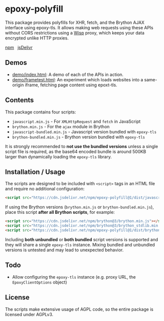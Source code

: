 # epoxy-polyfill

This package provides polyfills for XHR, fetch, and the Brython AJAX interface using epoxy-tls.
It allows making web requests using these APIs without CORS restrictions using a [Wisp](https://github.com/MercuryWorkshop/wisp-protocol) proxy,
which keeps your data encrypted unlike HTTP proxies.

[npm](https://www.npmjs.com/package/epoxy-polyfill)&nbsp;&nbsp;&nbsp;[jsDelivr](https://www.jsdelivr.com/package/npm/epoxy-polyfill)

## Demos

- [demo/index.html](demo/index.html): A demo of each of the APIs in action.
- [demo/frametest.html](demo/frametest.html): An experiment which loads websites into a same-origin iframe, fetching page content using epoxt-tls.

## Contents

This package contains four scripts:
- `javascript.min.js` - For `XMLHttpRequest` and `fetch` in JavaScript
- `brython.min.js` - For the `ajax` module in Brython
- `javascript-bundled.min.js` - Javascript version bundled with `epoxy-tls`
- `brython-bundled.min.js` - Brython version bundled with `epoxy-tls`

It is strongly recommended to **not use the bundled versions** unless a single script file is required,
as the base64 encoded bundle is around 500KB larger than dynamically loading the `epoxy-tls` library.

## Installation / Usage

The scripts are designed to be included with `<script>` tags in an HTML file and require no additional configuration:

```html
<script src="https://cdn.jsdelivr.net/npm/epoxy-polyfill@1/dist/javascript.min.js"></script>
```

If using the Brython versions (`brython.min.js` or `brython-bundled.min.js`), place this script **after all Brython scripts**, for example:

```html
<script src="https://cdn.jsdelivr.net/npm/brython@3/brython.min.js"></script>
<script src="https://cdn.jsdelivr.net/npm/brython@3/brython_stdlib.min.js"></script>
<script src="https://cdn.jsdelivr.net/npm/epoxy-polyfill@1/dist/brython.min.js"></script>
```

Including **both unbundled** or **both bundled** script versions is supported and they will share a single `epoxy-tls` instance.
Mixing bundled and unbundled versions is untested and may lead to unexpected behavior.

## Todo

- Allow configuring the `epoxy-tls` instance (e.g. proxy URL, the `EpoxyClientOptions` object)

## License

The scripts make extensive usage of AGPL code, so the entire package is licensed under AGPLv3.